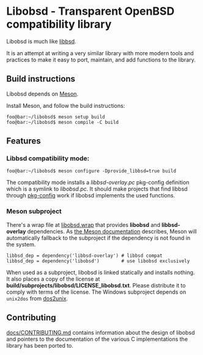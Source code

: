 <!--
Copyright (c) 2022 Guilherme Janczak <guilherme.janczak@yandex.com>

Permission to use, copy, modify, and distribute this software for any
purpose with or without fee is hereby granted, provided that the above
copyright notice and this permission notice appear in all copies.

THE SOFTWARE IS PROVIDED "AS IS" AND THE AUTHOR DISCLAIMS ALL WARRANTIES
WITH REGARD TO THIS SOFTWARE INCLUDING ALL IMPLIED WARRANTIES OF
MERCHANTABILITY AND FITNESS. IN NO EVENT SHALL THE AUTHOR BE LIABLE FOR
ANY SPECIAL, DIRECT, INDIRECT, OR CONSEQUENTIAL DAMAGES OR ANY DAMAGES
WHATSOEVER RESULTING FROM LOSS OF USE, DATA OR PROFITS, WHETHER IN AN
ACTION OF CONTRACT, NEGLIGENCE OR OTHER TORTIOUS ACTION, ARISING OUT OF
OR IN CONNECTION WITH THE USE OR PERFORMANCE OF THIS SOFTWARE.
-->

# Libobsd - Transparent OpenBSD compatibility library
Libobsd is much like [libbsd](https://libbsd.freedesktop.org/wiki/).

It is an attempt at writing a very similar library with more modern tools and
practices to make it easy to port, maintain, and add functions to the library.

## Build instructions
Libobsd depends on [Meson](https://mesonbuild.com/).

Install Meson, and follow the build instructions:
```console
foo@bar:~/libobsd$ meson setup build
foo@bar:~/libobsd$ meson compile -C build
```

## Features
### Libbsd compatibility mode:
```console
foo@bar:~/libobsd$ meson configure -Dprovide_libbsd=true build
```
The compatibility mode installs a _libbsd-overlay.pc_ pkg-config definition
which is a symlink to _libobsd.pc_. It should make projects that find libbsd
through
[pkg-config](https://www.freedesktop.org/wiki/Software/pkg-config/) work if
libobsd implements the used functions.

### Meson subproject
There's a wrap file at [libobsd.wrap](libobsd.wrap) that provides **libobsd**
and **libbsd-overlay** dependencies.
As
[the Meson documentation](https://mesonbuild.com/Wrap-dependency-system-manual.html#provide-section)
describes, Meson will automatically fallback to the subproject if the dependency
is not found in the system.
```meson
libbsd_dep = dependency('libbsd-overlay') # libbsd compat
libbsd_dep = dependency('libobsd')        # use libobsd exclusively
```
When used as a subproject, libobsd is linked statically and installs nothing. It
also places a copy of the license at
**build/subprojects/libobsd/LICENSE_libobsd.txt**. Please distribute it to
comply with terms of the license.
The Windows subproject depends on `unix2dos` from
[dos2unix](https://waterlan.home.xs4all.nl/dos2unix.html).

## Contributing
[docs/CONTRIBUTING.md](docs/CONTRIBUTING.md) contains information about the
design of libobsd and pointers to the documentation of the various C
implementations the library has been ported to.
